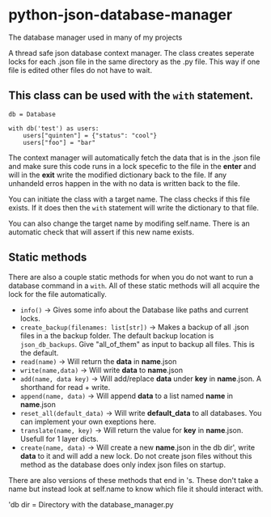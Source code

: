 # python-json-database-manager
The database manager used in many of my projects

A thread safe json database context manager. The class creates seperate locks for each .json file in the same directory as the .py file. This way if one file is edited other files do not have to wait.

## This class can be used with the `with` statement.

```
db = Database

with db('test') as users:
    users["quinten"] = {"status": "cool"}
    users["foo"] = "bar"
```

The context manager will automatically fetch the data that is in the .json file and make sure this code runs in a lock specefic to the file in the __enter__ and will in the __exit__ write the modified dictionary back to the file. If any unhandeld erros happen in the with no data is written back to the file. 

You can initiate the class with a target name. The class checks if this file exists. If it does then the `with` statement will write the dictionary to that file. 

You can also change the target name by modifing self.name. There is an automatic check that will assert if this new name exists. 

## Static methods
There are also a couple static methods for when you do not want to run a database command in a `with`. All of these static methods will all acquire the lock for the file automatically. 

- `info()` -> Gives some info about the Database like paths and current locks.
- `create_backup(filenames: list[str])` -> Makes a backup of all .json files in a the backup folder. The default backup location is `json_db_backups`. Give "all_of_them" as input to backup all files. This is the default.
- `read(name)` -> Will return the **data** in **name**.json
- `write(name,data)` -> Will write **data** to **name**.json
- `add(name, data key)` -> Will add/replace **data** under **key** in **name**.json. A shorthand for read + write.
- `append(name, data)` -> Will append **data** to a list named **name** in **name**.json 
- `reset_all(default_data)` -> Will write **default_data** to all databases. You can implement your own exeptions here.
- `translate(name, key)` -> Will return the value for **key** in **name**.json. Usefull for 1 layer dicts.
- `create(name, data)` -> Will create a new **name**.json in the db dir', write **data** to it and will add a new lock. Do not create json files without this method as the database does only index json files on startup. 

There are also versions of these methods that end in 's. These don't take a name but instead look at self.name to know which file it should interact with. 

'db dir = Directory with the database_manager.py
